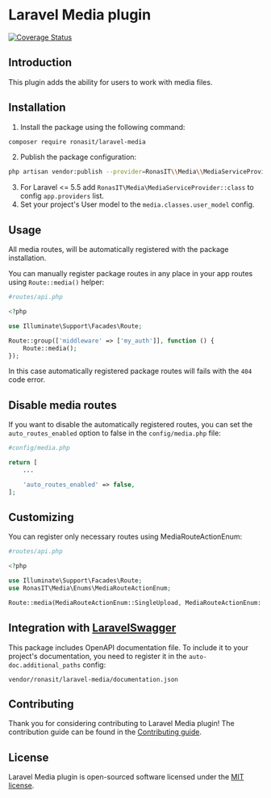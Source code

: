# Laravel Media plugin

[![Coverage Status](https://coveralls.io/repos/github/RonasIT/laravel-media/badge.svg?branch=master)](https://coveralls.io/github/RonasIT/laravel-media?branch=master)

## Introduction

This plugin adds the ability for users to work with media files.

## Installation

1. Install the package using the following command:

```sh
composer require ronasit/laravel-media
```

2. Publish the package configuration:

``` sh
php artisan vendor:publish --provider=RonasIT\\Media\\MediaServiceProvider
```

3. For Laravel <= 5.5 add `RonasIT\Media\MediaServiceProvider::class` to config `app.providers` list.
4. Set your project's User model to the `media.classes.user_model` config.

## Usage

All media routes, will be automatically registered with the package installation.

You can manually register package routes in any place in your app routes using `Route::media()` helper:

```php
#routes/api.php

<?php

use Illuminate\Support\Facades\Route;

Route::group(['middleware' => ['my_auth']], function () {
    Route::media();
});
```

In this case automatically registered package routes will fails with the `404` code error.

## Disable media routes

If you want to disable the automatically registered routes, you can set the `auto_routes_enabled` option to false in the `config/media.php` file:

```php
#config/media.php

return [
    ...

    'auto_routes_enabled' => false,
];
```

## Customizing

You can register only necessary routes using MediaRouteActionEnum:

```php
#routes/api.php

<?php

use Illuminate\Support\Facades\Route;
use RonasIT\Media\Enums\MediaRouteActionEnum;

Route::media(MediaRouteActionEnum::SingleUpload, MediaRouteActionEnum::Delete);
```

## Integration with [LaravelSwagger](https://github.com/RonasIT/laravel-swagger)

This package includes OpenAPI documentation file. To include it to your project's documentation, you need to register it in the `auto-doc.additional_paths` config:

`vendor/ronasit/laravel-media/documentation.json`

## Contributing

Thank you for considering contributing to Laravel Media plugin! The contribution guide can be found in the [Contributing guide](CONTRIBUTING.md).

## License

Laravel Media plugin is open-sourced software licensed under the [MIT license](LICENSE).
 
